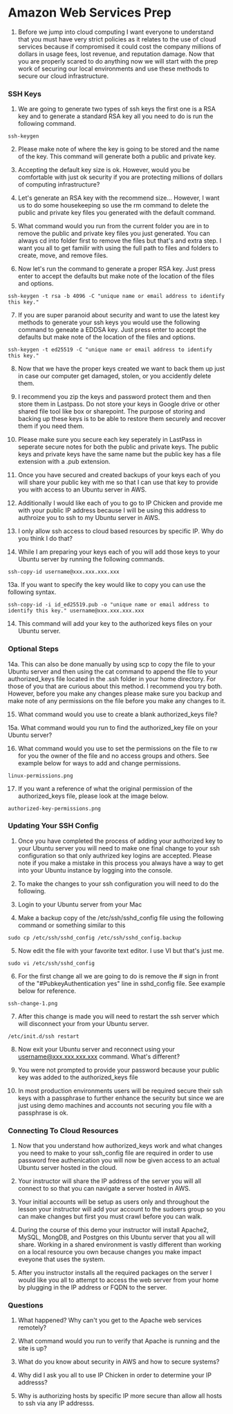 # Amazon Web Services Prep

1. Before we jump into cloud computing I want everyone to understand that you must have very strict policies as it relates to the use of cloud services because if compromised it could cost the company millions of dollars in usage fees, lost revenue, and reputation damage. Now that you are properly scared to do anything now we will start with the prep work of securing our local environments and use these methods to secure our cloud infrastructure.



### SSH Keys


1. We are going to generate two types of ssh keys the first one is a RSA key and to generate a standard RSA key all you need to do is run the following command.

`ssh-keygen`

2. Please make note of where the key is going to be stored and the name of the key. This command will generate both a public and private key.

3. Accepting the default key size is ok. However, would you be comfortable with just ok security if you are protecting millions of dollars of computing infrastructure?

4. Let's generate an RSA key with the recommend size... However, I want us to do some housekeeping so use the rm command to delete the public and private key files you generated with the default command.

5. What command would you run from the current folder you are in to remove the public and private key files you just generated. You can always cd into folder first to remove the files but that's and extra step. I want you all to get familir with using the full path to files and folders to create, move, and remove files.

6. Now let's run the command to generate a proper RSA key. Just press enter to accept the defaults but make note of the location of the files and options.

`ssh-keygen -t rsa -b 4096 -C "unique name or email address to identify this key."`

7. If you are super paranoid about security and want to use the latest key methods to generate your ssh keys you would use the following command to geneate a EDDSA key. Just press enter to accept the defaults but make note of the location of the files and options.

`ssh-keygen -t ed25519 -C "unique name or email address to identify this key."`


8. Now that we have the proper keys created we want to back them up just in case our computer get damaged, stolen, or you accidently delete them.

9. I recommend you zip the keys and password protect them and then store them in Lastpass. Do not store your keys in Google drive or other shared file tool like box or sharepoint. The purpose of storing and backing up these keys is to be able to restore them securely and recover them if you need them.

10. Please make sure you secure each key seperately in LastPass in seperate secure notes for both the public and private keys. The public keys and private keys have the same name but the public key has a file extension with a .pub extension.

11. Once you have secured and created backups of your keys each of you will share your public key with me so that I can use that key to provide you with access to an Ubuntu server in AWS.

12. Additionally I would like each of you to go to IP Chicken and provide me with your public IP address because I will be using this address to authroize you to ssh to my Ubuntu server in AWS.

12. I only allow ssh access to cloud based resources by specific IP. Why do you think I do that?

13. While I am preparing your keys each of you will add those keys to your Ubuntu server by running the following commands.

`ssh-copy-id username@xxx.xxx.xxx.xxx`

13a. If you want to specify the key would like to copy you can use the following syntax.

`ssh-copy-id -i id_ed25519.pub -o "unique name or email address to identify this key." username@xxx.xxx.xxx.xxx`

14. This command will add your key to the authorized keys files on your Ubuntu server. 

### Optional Steps

14a. This can also be done manually by using scp to copy the file to your Ubuntu server and then using the cat command to append the file to your authorized_keys file located in the .ssh folder in your home directory. For those of you that are curious about this method. I recommend you try both. However, before you make any changes please make sure you backup and make note of any permissions on the file before you make any changes to it.

15. What command would you use to create a blank authorized_keys file?

15a. What command would you run to find the authorized_key file on your Ubuntu server?

16. What command would you use to set the permissions on the file to rw for you the owner of the file and no access groups and others. See example below for ways to add and change permissions.

`linux-permissions.png`

17. If you want a reference of what the original permission of the authorized_keys file, please look at the image below.

`authorized-key-permissions.png`


### Updating Your SSH Config

1. Once you have completed the process of adding your authorized key to your Ubuntu server you will need to make one final change to your ssh configuration so that only authrized key logins are accepted. Please note if you make a mistake in this process you always have a way to get into your Ubuntu instance by logging into the console.

2. To make the changes to your ssh configuration you will need to do the following.

3. Login to your Ubuntu server from your Mac

4. Make a backup copy of the /etc/ssh/sshd_config file using the following command or something similar to this

`sudo cp /etc/ssh/sshd_config /etc/ssh/sshd_config.backup`

5. Now edit the file with your favorite text editor. I use VI but that's just me.

`sudo vi /etc/ssh/sshd_config`

6. For the first change all we are going to do is remove the # sign in front of the "#PubkeyAuthentication yes" line in sshd_config file. See example below for reference.

`ssh-change-1.png`

7. After this change is made you will need to restart the ssh server which will disconnect your from your Ubuntu server.

`/etc/init.d/ssh restart`

8. Now exit your Ubuntu server and reconnect using your username@xxx.xxx.xxx.xxx command. What's different?

9. You were not prompted to provide your password because your public key was added to the authorized_keys file

10. In most production environments users will be required secure their ssh keys with a passphrase to further enhance the security but since we are just using demo machines and accounts not securing you file with a passphrase is ok.


### Connecting To Cloud Resources

1. Now that you understand how authorized_keys work and what changes you need to make to your ssh_config file are required in order to use password free authenication you will now be given access to an actual Ubuntu server hosted in the cloud.

2. Your instructor will share the IP address of the server you will all connect to so that you can navigate a server hosted in AWS.

3. Your initial accounts will be setup as users only and throughout the lesson your instructor will add your account to the sudoers group so you can make changes but first you must crawl before you can walk.

4. During the course of this demo your instructor will install Apache2, MySQL, MongDB, and Postgres on this Ubuntu server that you all will share. Working in a shared environment is vastly different than working on a local resource you own because changes you make impact eveyone that uses the system.

5. After you instructor installs all the required packages on the server I would like you all to attempt to access the web server from your home by plugging in the IP address or FQDN to the server.

### Questions

1. What happened? Why can't you get to the Apache web services remotely?

2. What command would you run to verify that Apache is running and the site is up?

3. What do you know about security in AWS and how to secure systems?

4. Why did I ask you all to use IP Chicken in order to determine your IP addresss?

5. Why is authorizing hosts by specific IP more secure than allow all hosts to ssh via any IP addresss.

